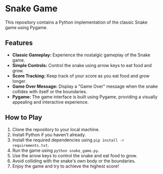 # Snake Game

This repository contains a Python implementation of the classic Snake game using Pygame.

## Features

- **Classic Gameplay:** Experience the nostalgic gameplay of the Snake game.
- **Simple Controls:** Control the snake using arrow keys to eat food and grow.
- **Score Tracking:** Keep track of your score as you eat food and grow longer.
- **Game Over Message:** Display a "Game Over" message when the snake collides with itself or the boundaries.
- **Pygame:** The game interface is built using Pygame, providing a visually appealing and interactive experience.

## How to Play

1. Clone the repository to your local machine.
2. Install Python if you haven't already.
3. Install the required dependencies using `pip install -r requirements.txt`.
4. Run the game using `python snake_game.py`.
5. Use the arrow keys to control the snake and eat food to grow.
6. Avoid colliding with the snake's own body or the boundaries.
7. Enjoy the game and try to achieve the highest score!
